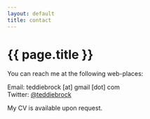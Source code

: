 ```yaml
---
layout: default
title: contact
---
```


# {{ page.title }}

You can reach me at the following web-places:

Email: teddiebrock [at] gmail [dot] com
<br>Twitter: [@teddiebrock](https://twitter.com/teddiebrock)

My CV is available upon request.
